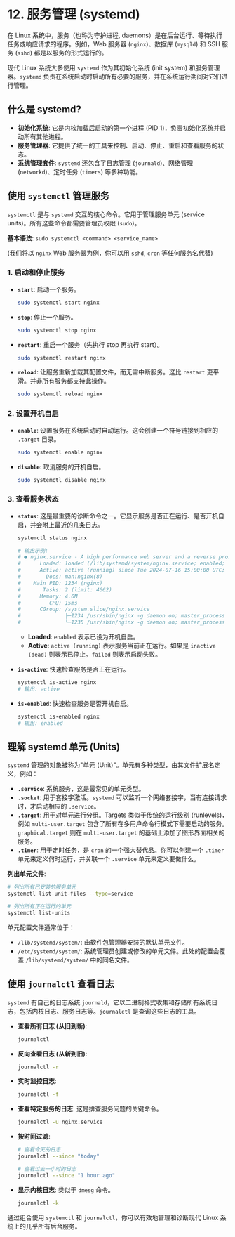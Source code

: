 # 12. 服务管理 (systemd)

在 Linux 系统中，服务（也称为守护进程, daemons）是在后台运行、等待执行任务或响应请求的程序。例如，Web 服务器 (`nginx`)、数据库 (`mysqld`) 和 SSH 服务 (`sshd`) 都是以服务的形式运行的。

现代 Linux 系统大多使用 `systemd` 作为其初始化系统 (init system) 和服务管理器。`systemd` 负责在系统启动时启动所有必要的服务，并在系统运行期间对它们进行管理。

## 什么是 systemd?

- **初始化系统**: 它是内核加载后启动的第一个进程 (PID 1)，负责初始化系统并启动所有其他进程。
- **服务管理器**: 它提供了统一的工具来控制、启动、停止、重启和查看服务的状态。
- **系统管理套件**: `systemd` 还包含了日志管理 (`journald`)、网络管理 (`networkd`)、定时任务 (`timers`) 等多种功能。

## 使用 `systemctl` 管理服务

`systemctl` 是与 `systemd` 交互的核心命令。它用于管理服务单元 (service units)。所有这些命令都需要管理员权限 (`sudo`)。

**基本语法**: `sudo systemctl <command> <service_name>`

(我们将以 `nginx` Web 服务器为例，你可以用 `sshd`, `cron` 等任何服务名代替)

### 1. 启动和停止服务
- **`start`**: 启动一个服务。
  ```bash
  sudo systemctl start nginx
  ```
- **`stop`**: 停止一个服务。
  ```bash
  sudo systemctl stop nginx
  ```
- **`restart`**: 重启一个服务（先执行 stop 再执行 start）。
  ```bash
  sudo systemctl restart nginx
  ```
- **`reload`**: 让服务重新加载其配置文件，而无需中断服务。这比 `restart` 更平滑。并非所有服务都支持此操作。
  ```bash
  sudo systemctl reload nginx
  ```

### 2. 设置开机自启
- **`enable`**: 设置服务在系统启动时自动运行。这会创建一个符号链接到相应的 `.target` 目录。
  ```bash
  sudo systemctl enable nginx
  ```
- **`disable`**: 取消服务的开机自启。
  ```bash
  sudo systemctl disable nginx
  ```

### 3. 查看服务状态
- **`status`**: 这是最重要的诊断命令之一。它显示服务是否正在运行、是否开机自启，并会附上最近的几条日志。
  ```bash
  systemctl status nginx

  # 输出示例:
  # ● nginx.service - A high performance web server and a reverse proxy server
  #      Loaded: loaded (/lib/systemd/system/nginx.service; enabled; vendor preset: enabled)
  #      Active: active (running) since Tue 2024-07-16 15:00:00 UTC; 10min ago
  #        Docs: man:nginx(8)
  #    Main PID: 1234 (nginx)
  #       Tasks: 2 (limit: 4662)
  #      Memory: 4.6M
  #         CPU: 15ms
  #      CGroup: /system.slice/nginx.service
  #              ├─1234 /usr/sbin/nginx -g daemon on; master_process on;
  #              └─1235 /usr/sbin/nginx -g daemon on; master_process on;
  ```
  - **Loaded**: `enabled` 表示已设为开机自启。
  - **Active**: `active (running)` 表示服务当前正在运行。如果是 `inactive (dead)` 则表示已停止。`failed` 则表示启动失败。

- **`is-active`**: 快速检查服务是否正在运行。
  ```bash
  systemctl is-active nginx
  # 输出: active
  ```
- **`is-enabled`**: 快速检查服务是否开机自启。
  ```bash
  systemctl is-enabled nginx
  # 输出: enabled
  ```

## 理解 systemd 单元 (Units)

`systemd` 管理的对象被称为"单元 (Unit)"。单元有多种类型，由其文件扩展名定义，例如：
- **`.service`**: 系统服务，这是最常见的单元类型。
- **`.socket`**: 用于套接字激活。`systemd` 可以监听一个网络套接字，当有连接请求时，才启动相应的 `.service`。
- **`.target`**: 用于对单元进行分组。Targets 类似于传统的运行级别 (runlevels)，例如 `multi-user.target` 包含了所有在多用户命令行模式下需要启动的服务。`graphical.target` 则在 `multi-user.target` 的基础上添加了图形界面相关的服务。
- **`.timer`**: 用于定时任务，是 `cron` 的一个强大替代品。你可以创建一个 `.timer` 单元来定义何时运行，并关联一个 `.service` 单元来定义要做什么。

**列出单元文件**:
```bash
# 列出所有已安装的服务单元
systemctl list-unit-files --type=service

# 列出所有正在运行的单元
systemctl list-units
```

单元配置文件通常位于：
- `/lib/systemd/system/`: 由软件包管理器安装的默认单元文件。
- `/etc/systemd/system/`: 系统管理员创建或修改的单元文件。此处的配置会覆盖 `/lib/systemd/system/` 中的同名文件。

## 使用 `journalctl` 查看日志

`systemd` 有自己的日志系统 `journald`，它以二进制格式收集和存储所有系统日志，包括内核日志、服务日志等。`journalctl` 是查询这些日志的工具。

- **查看所有日志 (从旧到新)**:
  ```bash
  journalctl
  ```
- **反向查看日志 (从新到旧)**:
  ```bash
  journalctl -r
  ```
- **实时监控日志**:
  ```bash
  journalctl -f
  ```
- **查看特定服务的日志**:
  这是排查服务问题的关键命令。
  ```bash
  journalctl -u nginx.service
  ```
- **按时间过滤**:
  ```bash
  # 查看今天的日志
  journalctl --since "today"

  # 查看过去一小时的日志
  journalctl --since "1 hour ago"
  ```
- **显示内核日志**:
  类似于 `dmesg` 命令。
  ```bash
  journalctl -k
  ```

通过组合使用 `systemctl` 和 `journalctl`，你可以有效地管理和诊断现代 Linux 系统上的几乎所有后台服务。 
